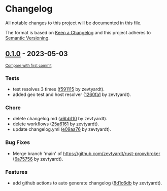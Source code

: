 # Changelog

All notable changes to this project will be documented in this file.

The format is based on [Keep a Changelog](http://keepachangelog.com/en/1.0.0/)
and this project adheres to [Semantic Versioning](http://semver.org/spec/v2.0.0.html).

<!-- insertion marker -->
## [0.1.0](https://github.com/zevtyardt/rust-proxybroker/releases/tag/0.1.0) - 2023-05-03

<small>[Compare with first commit](https://github.com/zevtyardt/rust-proxybroker/compare/ef19c602773cd7f0494ab9bfc2a832111202c8ff...0.1.0)</small>

### Tests

- test resolves 3 times ([f591115](https://github.com/zevtyardt/rust-proxybroker/commit/f591115c3aa2e2b1b56c6428549fd65f624db582) by zevtyardt).
- added geo test and host resolver ([1260fa1](https://github.com/zevtyardt/rust-proxybroker/commit/1260fa1fca71e16335a82fc313fb81a278902bc7) by zevtyardt).

### Chore

- delete changelog.md ([a6bb110](https://github.com/zevtyardt/rust-proxybroker/commit/a6bb1100079d8b818b65334d49777a27dd0fea76) by zevtyardt).
- delete workflows ([25a6161](https://github.com/zevtyardt/rust-proxybroker/commit/25a616103e250d9d261cc8a44e7a889a27d3fe38) by zevtyardt).
- update changelog.yml ([e09aa76](https://github.com/zevtyardt/rust-proxybroker/commit/e09aa7671bc759ac78631b5768fdcc9556fdabc6) by zevtyardt).

### Bug Fixes

- Merge branch 'main' of https://github.com/zevtyardt/rust-proxybroker ([6a75756](https://github.com/zevtyardt/rust-proxybroker/commit/6a75756fb3a6adbed5b9922065f0fc7f248d2fe4) by zevtyardt).

### Features

- add github actions to auto generate changelog ([8d1c6db](https://github.com/zevtyardt/rust-proxybroker/commit/8d1c6dbb901bc8a0fe80edc47fae6ad9eb36af9d) by zevtyardt).

